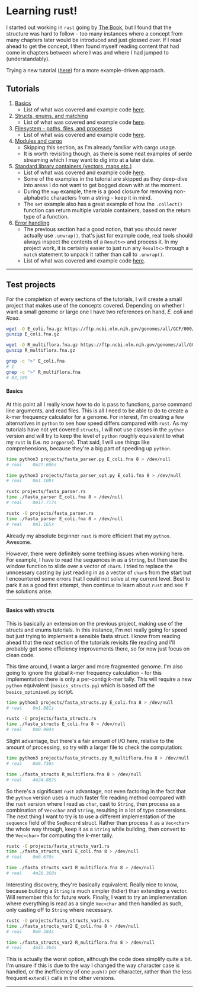 # Learning rust!

I started out working in `rust` going by [The Book](https://doc.rust-lang.org/book/), but I found that the structure was hard to follow - too many instances where a concept from many chapters later would be introduced and just glossed over. If I read ahead to get the concept, I then found myself reading content that had come in chapters between where I was and where I had jumped to (understandably).

Trying a new tutorial ([here](https://stevedonovan.github.io/rust-gentle-intro/)) for a more example-driven approach.

## Tutorials

1. [Basics](https://stevedonovan.github.io/rust-gentle-intro/1-basics.html)
   * List of what was covered and example code [here](docs/1.basics.md).
1. [Structs, enums, and matching](https://stevedonovan.github.io/rust-gentle-intro/2-structs-enums-lifetimes.html)
   * List of what was covered and example code [here](docs/2.structs_enums.md).
1. [Filesystem - paths, files, and processes](https://stevedonovan.github.io/rust-gentle-intro/3-filesystem.html)
   * List of what was covered and example code [here](docs/3.filesystem.md).
1. [Modules and cargo](https://stevedonovan.github.io/rust-gentle-intro/4-modules.html)
   * Skipping this section, as I'm already familiar with cargo usage.
   * It is worth revisiting though, as there is some neat examples of serde streaming which I may want to dig into at a later date.
1. [Standard library containers (vectors, maps etc.)](https://stevedonovan.github.io/rust-gentle-intro/5-stdlib-containers.html)
   * List of what was covered and example code [here](docs/5.containers.md).
   * Some of the examples in the tutorial are skipped as they deep-dive into areas I do not want to get bogged down with at the moment.
   * During the `map` example, there is a good closure for removing non-alphabetic characters from a string - keep it in mind.
   * The `set` example also has a great example of how the `.collect()` function can return multiple variable containers, based on the return type of a function.
1. [Error handling](https://stevedonovan.github.io/rust-gentle-intro/6-error-handling.html)
   * The previous section had a good notion, that you should never actually use `.unwrap()`, that's just for example code, real tools should always inspect the contents of a `Result<>` and process it. In my project work, it is certainly easier to just run any `Result<>` through a `match` statement to unpack it rather than call to `.unwrap()`.
   * List of what was covered and example code [here](docs/6.error_handling.md).

---

## Test projects

For the completion of every sections of the tutorials, I will create a small project that makes use of the concepts covered. Depending on whether I want a small genome or large one I have two references on hand, *E. coli* and *Rosa*.

```bash
wget -O E_coli.fna.gz https://ftp.ncbi.nlm.nih.gov/genomes/all/GCF/000/005/845/GCF_000005845.2_ASM584v2/GCF_000005845.2_ASM584v2_genomic.fna.gz
gunzip E_coli.fna.gz

wget -O R_multiflora.fna.gz https://ftp.ncbi.nlm.nih.gov/genomes/all/GCA/002/564/525/GCA_002564525.1_RMU_r2.0/GCA_002564525.1_RMU_r2.0_genomic.fna.gz
gunzip R_multiflora.fna.gz

grep -c ">" E_coli.fna
# 1
grep -c ">" R_multiflora.fna
# 83,189
```

#### Basics

At this point all I really know how to do is pass to functions, parse command line arguments, and read files. This is all I need to be able to do to create a *k*-mer frequency calculator for a genome. For interest, I'm creating a few alternatives in `python` to see how speed differs compared with `rust`. As my tutorials have not yet covered `structs`, I will not use classes in the `python` version and will try to keep the level of `python` roughly equivalent to what my `rust` is (i.e. no `argparse`). That said, I will use things like comprehensions, because they're a big part of speeding up `python`.

```bash
time python3 projects/fasta_parser.py E_coli.fna 8 > /dev/null
# real    0m27.606s

time python3 projects/fasta_parser_opt.py E_coli.fna 8 > /dev/null
# real    0m1.108s

rustc projects/fasta_parser.rs
time ./fasta_parser E_coli.fna 8 > /dev/null
# real    0m17.717s

rustc -O projects/fasta_parser.rs
time ./fasta_parser E_coli.fna 8 > /dev/null
# real    0m1.165s
```

Already my absolute beginner `rust` is more efficient that my `python`. Awesome.

However, there were definitely some teething issues when working here. For example, I have to read the sequences in as a `String`, but then use the window function to slide over a vector of `char`s. I tried to replace the unncessary casting by just reading in as a vector of `char`s from the start but I encountered some errors that I could not solve at my current level. Best to park it as a good first attempt, then continue to learn about `rust` and see if the solutions arise.

---

#### Basics with structs

This is basically an extension on the previous project, making use of the structs and enums tutorials. In this instance, I'm not really going for speed but just trying to implement a sensible fasta struct. I know from reading ahead that the *next* section of the tutorials revisits file reading and I'll probably get some efficiency improvements there, so for now just focus on clean code.

This time around, I want a larger and more fragmented genome. I'm also going to ignore the global *k*-mer frequency calculation - for this implementation there is only a per-contig *k*-mer tally. This will require a new `python` equivalent (`basics_structs.py`) which is based off the `basics_optimised.py` script.

```bash
time python3 projects/fasta_structs.py E_coli.fna 8 > /dev/null
# real    0m1.881s

rustc -O projects/fasta_structs.rs
time ./fasta_structs E_coli.fna 8 > /dev/null
# real    0m0.904s
```

Slight advantage, but there's a fair amount of I/O here, relative to the amount of processing, so try with a larger file to check the computation:

```bash
time python3 projects/fasta_structs.py R_multiflora.fna 8 > /dev/null
# real    6m9.736s

time ./fasta_structs R_multiflora.fna 8 > /dev/null
# real    4m24.882s
```

So there's a significant `rust` advantage, not even factoring in the fact that the `python` version uses a much faster file reading method compared with the `rust` version where I read as `char`, cast to `String`, then process as a combination of `Vec<char` and `String`, resulting in a lot of type conversions. The next thing I want to try is to use a different implementation of the `sequence` field of the `SeqRecord` struct. Rather than process it as a `Vec<char>` the whole way through, keep it as a `String` while building, then convert to the `Vec<char>` for computing the *k*-mer tally.

```bash
rustc -O projects/fasta_structs_var1.rs
time ./fasta_structs_var1 E_coli.fna 8 > /dev/null
# real    0m0.670s

time ./fasta_structs_var1 R_multiflora.fna 8 > /dev/null
# real    4m28.368s
```

Interesting discovery, they're basically equivalent. Really nice to know, because building a `String` is much simpler (tidier) than extending a vector. Will remember this for future work. Finally, I want to try an implementation where everything is read as a single `Vec<char` and then handled as such, only casting off to `String` where necessary.

```bash
rustc -O projects/fasta_structs_var2.rs
time ./fasta_structs_var2 E_coli.fna 8 > /dev/null
# real    0m0.584s

time ./fasta_structs_var2 R_multiflora.fna 8 > /dev/null
# real    4m45.364s
```

This is actually the worst option, although the code does simplify quite a bit. I'm unsure if this is due to the way I changed the way character case is handled, or the inefficiency of one `push()` per character, rather than the less frequent `extend()` calls in the other versions. 

---
